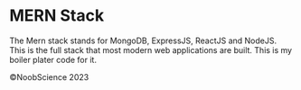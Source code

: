 # MERN Stack
The Mern stack stands for MongoDB, ExpressJS, ReactJS and NodeJS.
This is the full stack that most modern web applications are built.
This is my boiler plater code for it.

©️NoobScience 2023
